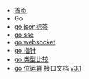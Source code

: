 <!-- docs/_sidebar.md -->

* [首页](/)
* Go
* [go json标签](/go/go-tag.md)
* [go sse](/go/sse.md)
* [go websocket](/go/websocket.md)
* [go 指针](/go/pointer.md)
* [go 类型比较](/go/compare.md)
* [go 位运算](/go/bitwise-operations.md)
接口文档
[v3.1](/接口文档/v3.1.md)
